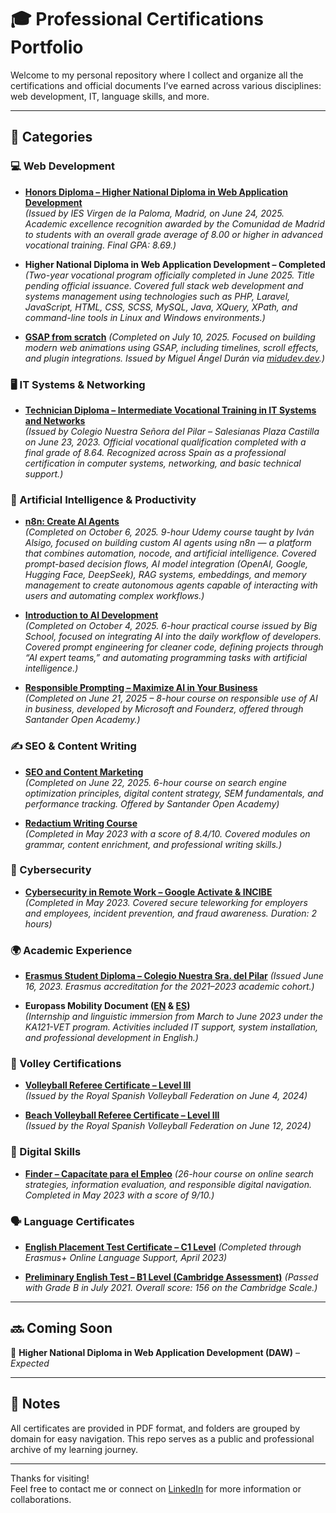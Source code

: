 # 🎓 Professional Certifications Portfolio

Welcome to my personal repository where I collect and organize all the certifications and official documents I’ve earned across various disciplines: web development, IT, language skills, and more.

---

## 📁 Categories

### 💻 Web Development

- [**Honors Diploma – Higher National Diploma in Web Application Development**](/💻%20Web%20Development/honors-diploma-daw.pdf)  
  _(Issued by IES Virgen de la Paloma, Madrid, on June 24, 2025. Academic excellence recognition awarded by the Comunidad de Madrid to students with an overall grade average of 8.00 or higher in advanced vocational training. Final GPA: 8.69.)_

- **Higher National Diploma in Web Application Development – Completed**  
  _(Two-year vocational program officially completed in June 2025. Title pending official issuance. Covered full stack web development and systems management using technologies such as PHP, Laravel, JavaScript, HTML, CSS, SCSS, MySQL, Java, XQuery, XPath, and command-line tools in Linux and Windows environments.)_

- [**GSAP from scratch**](/💻%20Web%20Development/gsap-from-scratch.pdf)
  _(Completed on July 10, 2025. Focused on building modern web animations using GSAP, including timelines, scroll effects, and plugin integrations. Issued by Miguel Ángel Durán via [midudev.dev](https://midu.dev).)_

### 🖥️ IT Systems & Networking

- [**Technician Diploma – Intermediate Vocational Training in IT Systems and Networks**](/🖥%EF%B8%8F%20IT%20Systems%20%26%20Networking/technician-diploma-it-systems-and-networks.pdf)  
  _(Issued by Colegio Nuestra Señora del Pilar – Salesianas Plaza Castilla on June 23, 2023. Official vocational qualification completed with a final grade of 8.64. Recognized across Spain as a professional certification in computer systems, networking, and basic technical support.)_

### 🤖 Artificial Intelligence & Productivity

- [**n8n: Create AI Agents**](/🤖%20Artificial%20Intelligence%20%26%20Productivity/n8n-create-ai-agents.pdf)  
  _(Completed on October 6, 2025. 9-hour Udemy course taught by Iván Alsigo, focused on building custom AI agents using n8n — a platform that combines automation, nocode, and artificial intelligence. Covered prompt-based decision flows, AI model integration (OpenAI, Google, Hugging Face, DeepSeek), RAG systems, embeddings, and memory management to create autonomous agents capable of interacting with users and automating complex workflows.)_

- [**Introduction to AI Development**](/🤖%20Artificial%20Intelligence%20%26%20Productivity/introduction-to-ai-development.pdf)  
  _(Completed on October 4, 2025. 6-hour practical course issued by Big School, focused on integrating AI into the daily workflow of developers. Covered prompt engineering for cleaner code, defining projects through “AI expert teams,” and automating programming tasks with artificial intelligence.)_

- [**Responsible Prompting – Maximize AI in Your Business**](/🤖%20Artificial%20Intelligence%20%26%20Productivity/responsible-prompting-maximize-ai.pdf)  
  _(Completed on June 21, 2025 – 8-hour course on responsible use of AI in business, developed by Microsoft and Founderz, offered through Santander Open Academy.)_

### ✍️ SEO & Content Writing

- [**SEO and Content Marketing**](/✍%EF%B8%8F%20SEO%20%26%20Content%20Writing/seo-and-content-marketing.pdf)  
  _(Completed on June 22, 2025. 6-hour course on search engine optimization principles, digital content strategy, SEM fundamentals, and performance tracking. Offered by Santander Open Academy)_
  
- [**Redactium Writing Course**](/✍%EF%B8%8F%20SEO%20%26%20Content%20Writing/redactium-writing-course.pdf)  
  _(Completed in May 2023 with a score of 8.4/10. Covered modules on grammar, content enrichment, and professional writing skills.)_

### 🔐 Cybersecurity

- [**Cybersecurity in Remote Work – Google Activate & INCIBE**](/%F0%9F%94%90%20Cybersecurity/cybersecurity-remote-work.pdf)  
  _(Completed in May 2023. Covered secure teleworking for employers and employees, incident prevention, and fraud awareness. Duration: 2 hours)_

### 🌍 Academic Experience

- [**Erasmus Student Diploma – Colegio Nuestra Sra. del Pilar**](/🌍%20Academic%20Experience/erasmus-student-diploma.pdf)
  _(Issued June 16, 2023. Erasmus accreditation for the 2021–2023 academic cohort.)_

- **Europass Mobility Document ([EN](/🌍%20Academic%20Experience/europass-mobility-document-en.pdf) & [ES](/🌍%20Academic%20Experience/europass-mobility-document-es.pdf))**  
  _(Internship and linguistic immersion from March to June 2023 under the KA121-VET program. Activities included IT support, system installation, and professional development in English.)_

### 🏐 Volley Certifications

- [**Volleyball Referee Certificate – Level III**](/🏐%20Volley%20Certifications/volleyball-referee-certificate-level-3.pdf)  
  _(Issued by the Royal Spanish Volleyball Federation on June 4, 2024)_

- [**Beach Volleyball Referee Certificate – Level III**](/🏐%20Volley%20Certifications/beach-volleyball-referee-certificate-level-3.pdf)  
  _(Issued by the Royal Spanish Volleyball Federation on June 12, 2024)_

### 🧠 Digital Skills

- [**Finder – Capacítate para el Empleo**](/🧠%20Digital%20Skills/finder-capacitate-para-el-empleo.pdf)
  _(26-hour course on online search strategies, information evaluation, and responsible digital navigation. Completed in May 2023 with a score of 9/10.)_

### 🗣️ Language Certificates

- [**English Placement Test Certificate – C1 Level**](/🗣%EF%B8%8F%20Language%20Certificates/english-placement-test-c1.pdf) 
  _(Completed through Erasmus+ Online Language Support, April 2023)_

- [**Preliminary English Test – B1 Level (Cambridge Assessment)**](/🗣%EF%B8%8F%20Language%20Certificates/preliminary-english-test-b1.pdf)
  _(Passed with Grade B in July 2021. Overall score: 156 on the Cambridge Scale.)_

---

## 🔜 Coming Soon

📌 **Higher National Diploma in Web Application Development (DAW)** – _Expected_

---

## 🧾 Notes

All certificates are provided in PDF format, and folders are grouped by domain for easy navigation. This repo serves as a public and professional archive of my learning journey.

---

Thanks for visiting!  
Feel free to contact me or connect on [LinkedIn](https://linkedin.com/in/javierarrua) for more information or collaborations.

